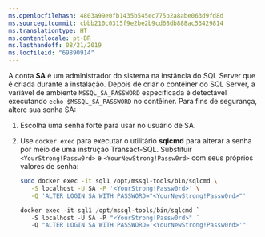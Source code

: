 ```yaml
---
ms.openlocfilehash: 4803a99e0fb1435b545ec775b2a8abe063d9fd8d
ms.sourcegitcommit: cbbb210c0315f9e2be2b9cd68db888ac53429814
ms.translationtype: HT
ms.contentlocale: pt-BR
ms.lasthandoff: 08/21/2019
ms.locfileid: "69890914"
---
```

A conta **SA** é um administrador do sistema na instância do SQL Server que é criada durante a instalação. Depois de criar o contêiner do SQL Server, a variável de ambiente `MSSQL_SA_PASSWORD` especificada é detectável executando `echo $MSSQL_SA_PASSWORD` no contêiner. Para fins de segurança, altere sua senha SA:

1. Escolha uma senha forte para usar no usuário de SA.

1. Use `docker exec` para executar o utilitário **sqlcmd** para alterar a senha por meio de uma instrução Transact-SQL. Substituir `<YourStrong!Passw0rd>` e `<YourNewStrong!Passw0rd>` com seus próprios valores de senha:

   ```bash
   sudo docker exec -it sql1 /opt/mssql-tools/bin/sqlcmd \
      -S localhost -U SA -P '<YourStrong!Passw0rd>' \
      -Q 'ALTER LOGIN SA WITH PASSWORD="<YourNewStrong!Passw0rd>"'
   ```

   ```PowerShell
   docker exec -it sql1 /opt/mssql-tools/bin/sqlcmd `
      -S localhost -U SA -P "<YourStrong!Passw0rd>" `
      -Q "ALTER LOGIN SA WITH PASSWORD='<YourNewStrong!Passw0rd>'"
   ```
